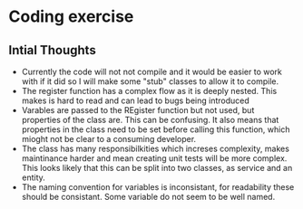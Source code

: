 # Coding exercise

## Intial Thoughts

- Currently the code will not not compile and it would be easier to work with if it did so I will make some "stub" classes to allow it to compile.
- The register function has a complex flow as it is deeply nested.  This makes is hard to read and can lead to bugs being introduced
- Varables are passed to the REgister function but not used, but properties of the class are.  This can be confusing.  It also means that properties in the class need to be set before calling this function, which mioght not be clear to a consuming developer.
- The class has many responsibilkities which increses complexity, makes maintinance harder and mean creating unit tests will be more complex.  This looks likely that this can be split into two classes, as service and an entity.
- The naming convention for variables is inconsistant, for readability these should be consistant.  Some variable do not seem to be well named.




